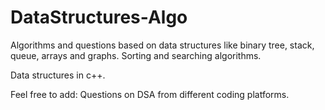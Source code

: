 # DataStructures-Algo

Algorithms and questions based on data structures like binary tree, stack, queue, arrays and graphs.
Sorting and searching algorithms.

Data structures in c++.

Feel free to add:
Questions on DSA from different coding platforms.

